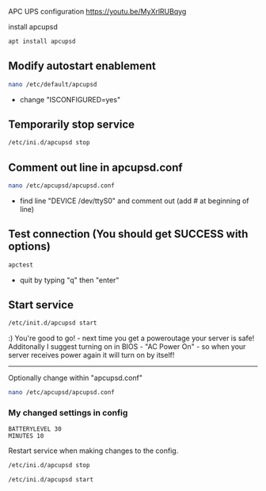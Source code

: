 APC UPS configuration
https://youtu.be/MyXrlRUBqyg

install apcupsd
```sh
apt install apcupsd
```

## Modify autostart enablement
```sh
nano /etc/default/apcupsd
```
- change "ISCONFIGURED=yes"

## Temporarily stop service
```sh
/etc/ini.d/apcupsd stop
```

## Comment out line in apcupsd.conf
```sh
nano /etc/apcupsd/apcupsd.conf
```
- find line "DEVICE /dev/ttyS0" and comment out (add # at beginning of line)

## Test connection (You should get SUCCESS with options)
```sh
apctest
```
- quit by typing "q" then "enter"

## Start service
```sh
/etc/init.d/apcupsd start
```

:) You're good to go! - next time you get a poweroutage your server is safe!
Additonally I suggest turning on in BIOS - "AC Power On" - so when your server receives power again it will turn on by itself!

---

Optionally change within "apcupsd.conf"
```sh
nano /etc/apcupsd/apcupsd.conf
```
### My changed settings in config
```
BATTERYLEVEL 30
MINUTES 10
```

Restart service when making changes to the config.
```sh
/etc/ini.d/apcupsd stop
```
```sh
/etc/ini.d/apcupsd start
```
